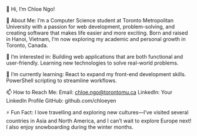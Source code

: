 👋 Hi, I’m Chloe Ngo!

🚀 About Me:
I’m a Computer Science student at Toronto Metropolitan University with a passion for web development, problem-solving, and creating software that makes life easier and more exciting. 
Born and raised in Hanoi, Vietnam, I’m now exploring my academic and personal growth in Toronto, Canada.

👀 I’m interested in:
Building web applications that are both functional and user-friendly.
Learning new technologies to solve real-world problems.

🌱 I’m currently learning:
React to expand my front-end development skills.
PowerShell scripting to streamline workflows.

📫 How to Reach Me:
Email: chloe.ngo@torontomu.ca
LinkedIn: Your LinkedIn Profile
GitHub: github.com/chloeyen

⚡ Fun Fact:
I love travelling and exploring new cultures—I’ve visited several countries in Asia and North America, and I can’t wait to explore Europe next!
I also enjoy snowboarding during the winter months.

<!---
chloeyen/chloeyen is a ✨ special ✨ repository because its `README.md` (this file) appears on your GitHub profile.
You can click the Preview link to take a look at your changes.
--->
